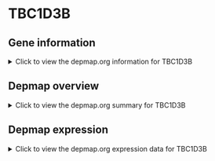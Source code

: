 <h1>TBC1D3B</h1>

<h2>Gene information</h2>
<details>
  <summary>Click to view the depmap.org information for TBC1D3B</summary>
  <iframe src="https://depmap.org/portal/gene/TBC1D3B?tab=about" style="border:none;width:100%;height:800px"></iframe>
</details>

<h2>Depmap overview</h2>
<details>
  <summary>Click to view the depmap.org summary for TBC1D3B</summary>
  <iframe src="https://depmap.org/portal/gene/TBC1D3B?tab=overview" style="border:none;width:100%;height:800px"></iframe>
</details>

<h2>Depmap expression</h2>
<details>
  <summary>Click to view the depmap.org expression data for TBC1D3B</summary>
  <iframe src="https://depmap.org/portal/gene/TBC1D3B?tab=characterization" style="border:none;width:100%;height:800px"></iframe>
</details>


<!--
<h2>Reactome Pathway diagram</h2>
<details>
  <summary>Click to view Reactome pathway for TBC1D3B</summary>
  PNAME
</details>
-->


